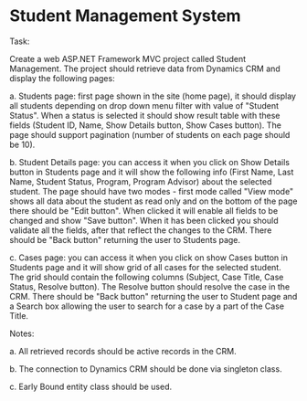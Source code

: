 # Student Management System

Task: 

  Create a web ASP.NET Framework MVC project called Student Management. 
The project should retrieve data from Dynamics CRM and display the following pages:

  a. Students page: first page shown in the site (home page), it should display all students depending on drop down menu filter with value of "Student Status". When a status is selected it should show result table with these fields (Student ID, Name, Show Details button, Show Cases button). The page should support pagination (number of students on each page should be 10).
  
  b. Student Details page: you can access it when you click on Show Details button in Students page and it will show the following info (First Name, Last Name, Student Status, Program, Program Advisor) about the selected student. The page should have two modes - first mode called "View mode" shows all data about the student as read only and on the bottom of the page there should be "Edit button". When clicked it will enable all fields to be changed and show "Save button". When it has been clicked you should validate all the fields, after that reflect the changes to the CRM. There should be "Back button" returning the user to Students page.
 
  c. Cases page: you can access it when you click on show Cases button in Students page and it will show grid of all cases for the selected student. The grid should contain the following columns (Subject, Case Title, Case Status, Resolve button). The Resolve button should resolve the case in the CRM. There should be "Back button" returning the user to Student page and a Search box allowing the user to search for a case by a part of the Case Title.
	
  
Notes: 

  a. All retrieved records should be active records in the CRM. 
  
  b. The connection to Dynamics CRM should be done via singleton class.
  
  c. Early Bound entity class should be used.
